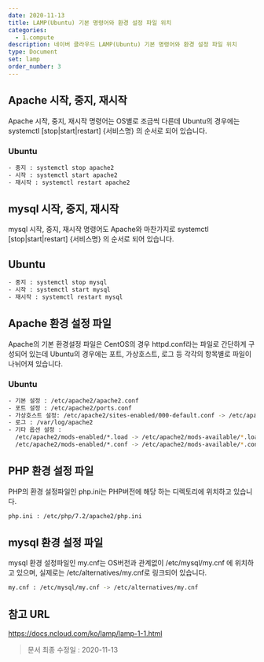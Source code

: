 ```yaml
---
date: 2020-11-13
title: LAMP(Ubuntu) 기본 명령어와 환경 설정 파일 위치
categories:
  - 1.compute
description: 네이버 클라우드 LAMP(Ubuntu) 기본 명령어와 환경 설정 파일 위치
type: Document
set: lamp
order_number: 3
---
```


## Apache 시작, 중지, 재시작
Apache 시작, 중지, 재시작 명령어는 OS별로 조금씩 다른데 Ubuntu의 경우에는 systemctl [stop|start|restart] {서비스명} 의 순서로 되어 있습니다.

### Ubuntu
``` bash
- 중지 : systemctl stop apache2
- 시작 : systemctl start apache2
- 재시작 : systemctl restart apache2
```


## mysql 시작, 중지, 재시작
mysql 시작, 중지, 재시작 명령어도 Apache와 마찬가지로 systemctl [stop|start|restart] {서비스명} 의 순서로 되어 있습니다.

## Ubuntu
``` bash
- 중지 : systemctl stop mysql
- 시작 : systemctl start mysql
- 재시작 : systemctl restart mysql
```
	

## Apache 환경 설정 파일 
Apache의 기본 환경설정 파일은 CentOS의 경우 httpd.conf라는 파일로 간단하게 구성되어 있는데 Ubuntu의 경우에는 포트, 가상호스트, 로그 등 각각의 항목별로 파일이 나뉘어져 있습니다.

### Ubuntu
``` bash
- 기본 설정 : /etc/apache2/apache2.conf
- 포트 설정 : /etc/apache2/ports.conf
- 가상호스트 설정: /etc/apache2/sites-enabled/000-default.conf -> /etc/apache2/sites-available/000-default.conf
- 로그 : /var/log/apache2
- 기타 옵션 설정 :
  /etc/apache2/mods-enabled/*.load -> /etc/apache2/mods-available/*.load
  /etc/apache2/mods-enabled/*.conf -> /etc/apache2/mods-available/*.conf
 ```


## PHP 환경 설정 파일
PHP의 환경 설정파일인 php.ini는  PHP버전에 해당 하는 디렉토리에 위치하고 있습니다.
``` bash
php.ini : /etc/php/7.2/apache2/php.ini
```

## mysql 환경 설정 파일

mysql 환경  설정파일인 my.cnf는 OS버전과 관계없이 /etc/mysql/my.cnf 에 위치하고 있으며, 실제로는 /etc/alternatives/my.cnf로 링크되어 있습니다.
``` bash
my.cnf : /etc/mysql/my.cnf -> /etc/alternatives/my.cnf
```

## 참고 URL
<a href="https://docs.ncloud.com/ko/lamp/lamp-1-1.html" target="_blank" style="word-break:break-all;">https://docs.ncloud.com/ko/lamp/lamp-1-1.html</a>

> 문서 최종 수정일 : 2020-11-13